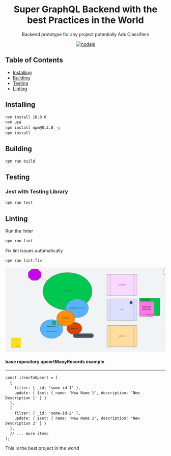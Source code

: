 <h1 align="center">Super GraphQL Backend with the best Practices in the World</h1>

<p align="center">
  Backend prototype for any project potentially Ads Classifiers
</p>

<p align="center">
    <a href="https://github.com/AlbertHernandez/hexagonal-architecture-typescript-service-skeleton/actions/workflows/nodejs.yml?branch=main"><img src="https://github.com/AlbertHernandez/hexagonal-architecture-typescript-service-skeleton/actions/workflows/nodejs.yml/badge.svg?branch=main" alt="nodejs"/></a>
</p>

## Table of Contents

* [Installing](#installing)
* [Building](#building)
* [Testing](#testing)
* [Linting](#linting)

## Installing

```bash
nvm install 18.0.0
nvm use
npm install npm@8.3.0 -g
npm install
```

## Building

```bash
npm run build
```

## Testing

### Jest with Testing Library

```bash
npm run test
```

## Linting

Run the linter

```bash
npm run lint
```

Fix lint issues automatically

```bash
npm run lint:fix
```

![img_1.png](img_1.png)

#### base repository upsertManyRecords example

<hr>

```agsl
const itemsToUpsert = [
  {
    filter: { _id: 'some-id-1' },
    update: { $set: { name: 'New Name 1', description: 'New Description 1' } }
  },
  {
    filter: { _id: 'some-id-2' },
    update: { $set: { name: 'New Name 2', description: 'New Description 2' } }
  },
  // ... more items
];
```

This is the best project in the world
